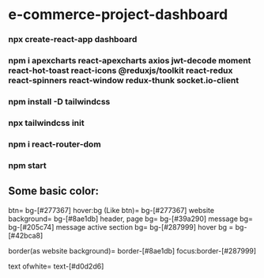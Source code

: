 # e-commerce-project-dashboard

### npx create-react-app dashboard
### npm i apexcharts react-apexcharts axios jwt-decode moment react-hot-toast react-icons @reduxjs/toolkit react-redux react-spinners react-window redux-thunk socket.io-client
### npm install -D tailwindcss
### npx tailwindcss init
### npm i react-router-dom
### npm start


## Some basic color:
btn= bg-[#277367]
hover:bg (Like btn)= bg-[#277367]
website background= bg-[#8ae1db]
header, page bg= bg-[#39a290]
message bg= bg-[#205c74]
message active section bg= bg-[#287999]
hover bg = bg-[#42bca8]

border(as website background)= border-[#8ae1db]
focus:border-[#287999]

text ofwhite= text-[#d0d2d6]

